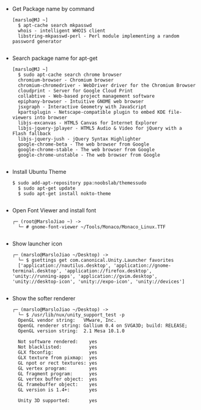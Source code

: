 - Get Package name by command
    <pre><code>[marslo@MJ ~]
    $ apt-cache search mkpasswd
    whois - intelligent WHOIS client
    libstring-mkpasswd-perl - Perl module implementing a random password generator
    </code></pre>

- Search package name for apt-get
    <pre><code>[marslo@MJ ~]
    $ sudo apt-cache search chrome browser
    chromium-browser - Chromium browser
    chromium-chromedriver - WebDriver driver for the Chromium Browser
    cloudprint - Server for Google Cloud Print
    collabtive - Web-based project management software
    epiphany-browser - Intuitive GNOME web browser
    jsxgraph - Interactive Geometry with JavaScript
    kpartsplugin - Netscape-compatible plugin to embed KDE file-viewers into browser
    libjs-excanvas - HTML5 Canvas for Internet Explorer
    libjs-jquery-jplayer - HTML5 Audio & Video for jQuery with a Flash fallback
    libjs-jquery-jush - jQuery Syntax Highlighter
    google-chrome-beta - The web browser from Google
    google-chrome-stable - The web browser from Google
    google-chrome-unstable - The web browser from Google
    </code></pre>

- Install Ubuntu Theme
    <pre><code>$ sudo add-apt-repository ppa:noobslab/themessudo
    $ sudo apt-get update
    $ sudo apt-get install nokto-theme
    </code></pre>

- Open Font Viewer and install font
    <pre><code>┌─ (root@MarsloJiao ~) ->
    └─ # gnome-font-viewer ~/Tools/Monaco/Monaco_Linux.TTF
    </code></pre>

- Show launcher icon
    <pre><code>┌─ (marslo@MarsloJiao ~/Desktop) ->
    └─ $ gsettings get com.canonical.Unity.Launcher favorites
    ['application://nautilus.desktop', 'application://gnome-terminal.desktop', 'application://firefox.desktop', 'unity://running-apps', 'application://gvim.desktop', 'unity://desktop-icon', 'unity://expo-icon', 'unity://devices']
    </code></pre>

- Show the softer renderer
    <pre><code>┌─ (marslo@MarsloJiao ~/Desktop) ->
    └─ $ /usr/lib/nux/unity_support_test -p
    OpenGL vendor string:   VMware, Inc.
    OpenGL renderer string: Gallium 0.4 on SVGA3D; build: RELEASE;  
    OpenGL version string:  2.1 Mesa 10.1.0

    Not software rendered:    yes
    Not blacklisted:          yes
    GLX fbconfig:             yes
    GLX texture from pixmap:  yes
    GL npot or rect textures: yes
    GL vertex program:        yes
    GL fragment program:      yes
    GL vertex buffer object:  yes
    GL framebuffer object:    yes
    GL version is 1.4+:       yes

    Unity 3D supported:       yes
    </code></pre>
